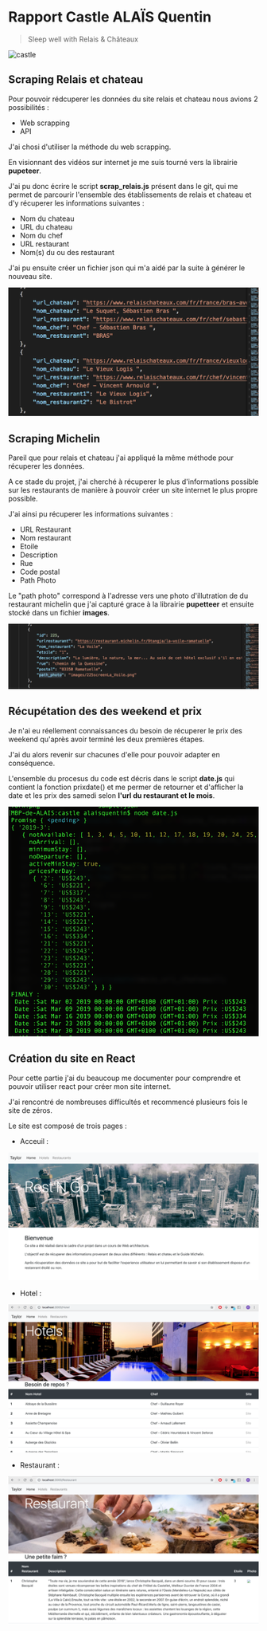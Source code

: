 # Rapport Castle ALAÏS Quentin

> Sleep well with Relais & Châteaux

![castle](https://media.relaischateaux.com/public/hash/919a5432f068d38d0b14b87e52fc27ae66c84376)

## Scraping Relais et chateau

Pour pouvoir rédcuperer les données du site relais et chateau nous avions 2 possibilités :

- Web scrapping
- API

J'ai chosi d'utiliser la méthode du web scrapping. 

En visionnant des vidéos sur internet je me suis tourné vers la librairie **pupeteer**. 


J'ai pu donc écrire le script **scrap_relais.js** présent dans le git, qui me permet de parcourir l'ensemble des établissements de relais et chateau et d'y récuperer les informations suivantes : 

- Nom du chateau 
- URL du chateau 
- Nom du chef 
- URL restaurant 
- Nom(s) du ou des restaurant


J'ai pu ensuite créer un fichier json qui m'a aidé par la suite à générer le nouveau site. 

![](./slides/screenrelais.png)


## Scraping Michelin

Pareil que pour relais et chateau j'ai appliqué la même méthode pour récuperer les données. 

A ce stade du projet, j'ai cherché à récuperer le plus d'informations possible sur les restaurants de manière à pouvoir créer un site internet le plus propre possible. 

J'ai ainsi pu récuperer les informations suivantes : 

- URL Restaurant 
- Nom restaurant 
- Etoile 
- Description 
- Rue 
- Code postal
- Path Photo

Le "path photo" correspond à l'adresse vers une photo d'illutration de du restaurant michelin que j'ai capturé grace à la librairie **pupetteer** et ensuite stocké dans un fichier **images**.

![](./slides/screenmich.png)





## Récupétation des des weekend et prix

Je n'ai eu réellement connaissances du besoin de récuperer le prix des weekend qu'après avoir terminé les deux premières étapes. 

J'ai du alors revenir sur chacunes d'elle pour pouvoir adapter en conséquence. 

L'ensemble du procesus du code est décris dans le script **date.js** qui contient la fonction prixdate() et me permer de retourner et d'afficher la date et les prix des samedi selon **l'url du restaurant et le mois**.

![](./slides/screendate.png)



## Création du site en React

Pour cette partie j'ai du beaucoup me documenter pour comprendre et pouvoir utiliser react pour créer mon site internet. 

J'ai rencontré de nombreuses difficultés et recommencé plusieurs fois le site de zéros. 

Le site est composé de trois pages : 

- Acceuil : 

![](./slides/screenhome.png)

- Hotel : 

![](./slides/screenhotel.png)

- Restaurant : 

![](./slides/screenrestaurant.png)


